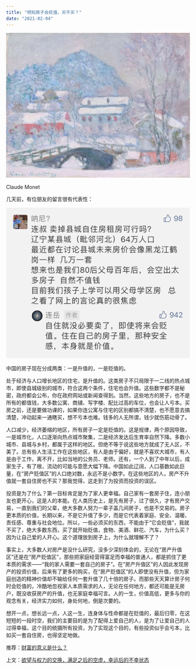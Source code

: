 ```yaml
---
title: "明知房子会贬值，买不买？"
date: "2021-02-04"
---
```


![连岳文章](images/连岳文章picture-6.jpg)

Claude Monet

  

几天前，有位朋友的留言很有代表性：

  

![连岳文章](images/连岳文章picture-7.jpg)

  

中国的房子现在分成两类：一是升值的，一是贬值的。

  

处于经济与人口增长地区的住宅，是升值的。这类房子不只局限于一二线的热点城市，即使县城级别的城市，符合这两个条件，住宅也会升值。这些数字都不是秘密，政府都会公布，你在政府网站或新闻查得到。当然，这些地方的房子，也不是所有的都值钱，大多数公寓、商铺、写字楼、配比过高的车位，也会让人亏本。买房之前，还是要做功课的，如果你连公寓与住宅的区别都搞不清楚，也不愿意去搞清楚，冲动起来一通瞎买，想不亏本也难。钱多的人无所谓，钱少就伤筋动骨了。

  

人口减少，经济萎缩的地区，所有房子一定是贬值的。这是规律，两个原因导致，一是城市化，人口逐渐向热点城市聚集，二是经济发达后生育率自然下降。多数小城市、县城与乡村，都属于这样的地区。但绝不等于说这些地方就成了无人区，不美了。总有些人生活工作在这些地区，有人是由于偏好，就是不喜欢大城市，有人是由于工作，离不开，比如当地的公务员、老师。还有，一个人到了中年以后，成家生子，有了根，流动的可能与意愿大幅下降。中国如此辽阔，人口基数如此巨量，在“房产贬值区”的人口绝对数，永远不是小数字。在这些地区的人，房产不升值就一套自住房也不买？那我觉得，这走到了为投资而投资的误区。

  

投资是为了什么？第一目标肯定是为了家人更幸福。自己家有一套房子住，连小朋友也更开心，这是人的本能。在人类历史上，是先有房子，过了很久，才有房产交易，一直到我们的父辈，绝大多数人努力一辈子盖几间房子，也是不交易的。房子更本质的价值，长期以来，不是它升值了多少，而是它代表着家庭、安全、温暖、责任感、尊重与社会地位。所以，一些必须买的东西，不能由于“它会贬值”，我就不买了，绝大多数东西，买了就开始贬值，食物、美酒、鲜花、汽车，为什么买？因为让自己爱的人开心。这个道理放到房子上，为什么就理解不了？

  

事实上，大多数人对房产是没什么研究，没多少深刻体会的，无论在“房产升值区”还是在“房产贬值区”，那些把家庭经营得富足而幸福的普通人，都是抓住了更本质的需求——“我的家人需要一套自己的房子”。在“房产升值区”的人因此发现房产的投资价值，后来有了更多的购买，在“房产贬值区”的人即使没有升值，但为家庭创造的精神价值却不输给任何一套升值了几十倍的房子。而那些天天算计房子何时会贬值的，冷酷地忽视家人本质需求的人，无论在任何地方，都还可能是无房户，既没收获房产的升值，也无家庭幸福可言。人的一生，价值高低，更多与你的观念有关，经济实力如何，身处何地，倒是次要的。

  

想开一点，想长远一点，人这一生，连身体与性命都是在贬值的，最后归零，在这短短的一段时空，我们的主要目的是为了配得上爱自己的人，是为了让爱自己的人过得幸福，这个目的统摄所有投资，为了实现这个目的，有些投资似乎会亏本，比如买一套自住房，也得坚定地做。

  

推荐：[财富的意义是什么？](http://mp.weixin.qq.com/s?__biz=MjM5NDU0Mjk2MQ==&mid=2651625687&idx=1&sn=cca233ca4c915b91c81f1ad5c14a89c1&chksm=bd7e1cc98a0995df80cd1d77bc54c406ea365c9b1622b42577e3d193eb8eb8c9e84a8f1107d6&scene=21#wechat_redirect)  

上文：[欲望与权力的交换，满足之后的空虚，幸运后的不幸状态](http://mp.weixin.qq.com/s?__biz=MjM5NDU0Mjk2MQ==&mid=2651679866&idx=1&sn=2d72d70aad99c7982d340d10f76a3853&chksm=bd7fe8648a08617267e5aea5687521875a4926e9742767a483f46e7c50080a2c598b8cf201bf&scene=21#wechat_redirect)

